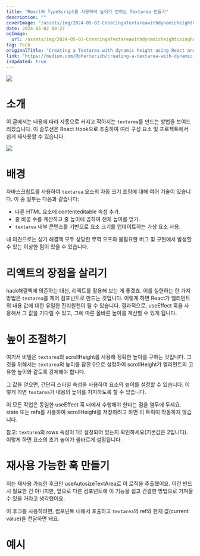 ```yaml
---
title: "React와 TypeScript를 사용하여 높이가 변하는 Textarea 만들기"
description: ""
coverImage: "/assets/img/2024-05-02-CreatingaTextareawithdynamicheightusingReactandTypescript_0.png"
date: 2024-05-02 00:27
ogImage:
  url: /assets/img/2024-05-02-CreatingaTextareawithdynamicheightusingReactandTypescript_0.png
tag: Tech
originalTitle: "Creating a Textarea with dynamic height using React and Typescript"
link: "https://medium.com/@oherterich/creating-a-textarea-with-dynamic-height-using-react-and-typescript-5ed2d78d9848"
isUpdated: true
---
```


<img src="/assets/img/2024-05-02-CreatingaTextareawithdynamicheightusingReactandTypescript_0.png" />

# 소개

이 글에서는 내용에 따라 자동으로 커지고 작아지는 `textarea`를 만드는 방법을 보여드리겠습니다. 이 솔루션은 React Hook으로 추출하여 여러 구성 요소 및 프로젝트에서 쉽게 재사용할 수 있습니다.

<img src="https://miro.medium.com/v2/resize:fit:744/1*y6pw2_PMeE8fLGdxRgOEyA.gif" />

<!-- seedividend - 사각형 -->

<ins class="adsbygoogle"
     style="display:block"
     data-ad-client="ca-pub-4877378276818686"
     data-ad-slot="1898504329"
     data-ad-format="auto"
     data-full-width-responsive="true"></ins>

<script>
     (adsbygoogle = window.adsbygoogle || []).push({});
</script>

# 배경

자바스크립트를 사용하여 `textarea` 요소의 자동 크기 조정에 대해 여러 기술이 있습니다. 이 중 일부는 다음과 같습니다:

- 다른 HTML 요소에 contenteditable 속성 추가.
- 줄 바꿈 수를 계산하고 줄 높이에 곱하여 전체 높이를 얻기.
- `textarea` 내부 콘텐츠를 기반으로 요소 크기를 업데이트하는 가상 요소 사용.

내 의견으로는 상기 해결책 모두 상당한 무역 오프와 불필요한 버그 및 구현에서 발생할 수 있는 이상한 점이 있을 수 있습니다.

<!-- seedividend - 사각형 -->

<ins class="adsbygoogle"
     style="display:block"
     data-ad-client="ca-pub-4877378276818686"
     data-ad-slot="1898504329"
     data-ad-format="auto"
     data-full-width-responsive="true"></ins>

<script>
     (adsbygoogle = window.adsbygoogle || []).push({});
</script>

# 리액트의 장점을 살리기

hack해결책에 의존하는 대신, 리액트를 활용해 보는 게 좋겠죠. 이를 실현하는 한 가지 방법은 `textarea`를 제어 컴포넌트로 만드는 것입니다. 이렇게 하면 React가 엘리먼트의 내용 값에 대한 유일한 진리원천이 될 수 있습니다. 결과적으로, useEffect 훅을 사용해서 그 값을 기다릴 수 있고, 그에 따른 올바른 높이를 계산할 수 있게 됩니다.

# 높이 조절하기

여기서 비밀은 `textarea`의 scrollHeight를 사용해 정확한 높이를 구하는 것입니다. 그것을 위해서는 `textarea`의 높이를 잠깐 0으로 설정하여 scrollHeight가 엘리먼트의 고유한 높이와 같도록 강제해야 합니다.

<!-- seedividend - 사각형 -->

<ins class="adsbygoogle"
     style="display:block"
     data-ad-client="ca-pub-4877378276818686"
     data-ad-slot="1898504329"
     data-ad-format="auto"
     data-full-width-responsive="true"></ins>

<script>
     (adsbygoogle = window.adsbygoogle || []).push({});
</script>

그 값을 얻으면, 간단히 스타일 속성을 사용하여 요소의 높이를 설정할 수 있습니다. 이렇게 하면 `textarea`가 내용의 높이를 차지하도록 할 수 있습니다.

이 모든 작업은 동일한 useEffect 훅 내에서 수행해야 한다는 점을 염두에 두세요. state 또는 refs를 사용하여 scrollHeight를 저장하려고 하면 이 트릭이 작동하지 않습니다.

참고: `textarea`의 rows 속성이 1로 설정되어 있는지 확인하세요(기본값은 2입니다). 이렇게 하면 요소의 초기 높이가 올바르게 설정됩니다.

# 재사용 가능한 훅 만들기

<!-- seedividend - 사각형 -->

<ins class="adsbygoogle"
     style="display:block"
     data-ad-client="ca-pub-4877378276818686"
     data-ad-slot="1898504329"
     data-ad-format="auto"
     data-full-width-responsive="true"></ins>

<script>
     (adsbygoogle = window.adsbygoogle || []).push({});
</script>

저는 재사용 가능한 후크인 useAutosizeTextArea로 이 로직을 추출했어요. 이건 반드시 필요한 건 아니지만, 앞으로 다른 컴포넌트에 이 기능을 쉽고 간결한 방법으로 가져올 수 있을 거라고 생각했어요.

이 후크를 사용하려면, 컴포넌트 내에서 호출하고 `textarea`의 ref와 현재 값(current value)을 전달하면 돼요.

# 예시
